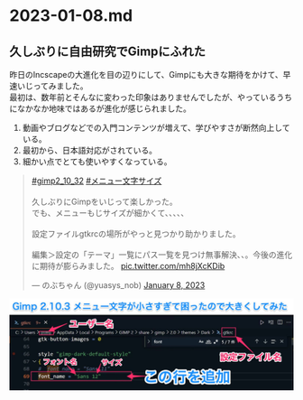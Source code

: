 # 2023-01-08.md

## 久しぶりに自由研究でGimpにふれた

昨日のIncscapeの大進化を目の辺りにして、Gimpにも大きな期待をかけて、早速いじってみました。  
最初は、数年前とそんなに変わった印象はありませんでしたが、やっているうちになかなか地味ではあるが進化が感じられました。

1. 動画やブログなどでの入門コンテンツが増えて、学びやすさが断然向上している。
2. 最初から、日本語対応がされている。
3. 細かい点でとても使いやすくなっている。

<blockquote class="twitter-tweet"><p lang="ja" dir="ltr"><a href="https://twitter.com/hashtag/gimp2_10_32?src=hash&amp;ref_src=twsrc%5Etfw">#gimp2_10_32</a> <a href="https://twitter.com/hashtag/%E3%83%A1%E3%83%8B%E3%83%A5%E3%83%BC%E6%96%87%E5%AD%97%E3%82%B5%E3%82%A4%E3%82%BA?src=hash&amp;ref_src=twsrc%5Etfw">#メニュー文字サイズ</a> <br><br>久しぶりにGimpをいじって楽しかった。<br>でも、メニューもじサイズが細かくて、、、、、<br><br>設定ファイルgtkrcの場所がやっと見つかり助かりました。<br><br>編集＞設定の「テーマ」一覧にパス一覧を見つけ無事解決、、。今後の進化に期待が膨らみました。 <a href="https://t.co/mh8jXcKDib">pic.twitter.com/mh8jXcKDib</a></p>&mdash; のぶちゃん (@yuasys_nob) <a href="https://twitter.com/yuasys_nob/status/1612059137906716672?ref_src=twsrc%5Etfw">January 8, 2023</a></blockquote> 

![画像](images/tweet23-01-10.jpeg)

